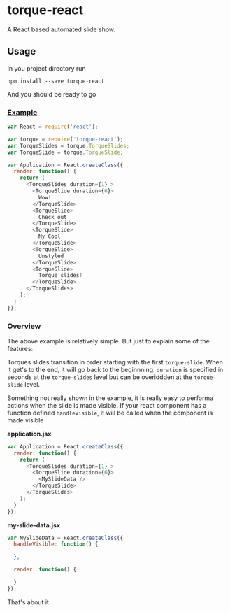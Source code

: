# torque-react

A React based automated slide show.

## Usage

In you project directory run

```
npm install --save torque-react
```

And you should be ready to go

### [Example](http://kristen-mills.com/torque-react/)
```javascript
var React = require('react');

var torque = require('torque-react');
var TorqueSlides = torque.TorqueSlides;
var TorqueSlide = torque.TorqueSlide;

var Application = React.createClass({
  render: function() {
    return (
      <TorqueSlides duration={1} >
        <TorqueSlide duration={6}>
          Wow!
        </TorqueSlide>
        <TorqueSlide>
          Check out
        </TorqueSlide>
        <TorqueSlide>
          My Cool
        </TorqueSlide>
        <TorqueSlide>
          Unstyled
        </TorqueSlide>
        <TorqueSlide>
          Torque slides!
        </TorqueSlide>
      </TorqueSlides>
    );
  }
});
```

### Overview
The above example is relatively simple. But just to explain some of the features:

Torques slides transition in order starting with the first `torque-slide`. When it get's to the end, it will go back to the beginnning. `duration` is specified in seconds at the `torque-slides` level but can be overiddden at the `torque-slide` level.

Something not really shown in the example, it is really easy to performa actions when the slide is made visible. If your react component has a function defined `handleVisible`, it will be called when the component is made visible

**application.jsx**

```javascript
var Application = React.createClass({
  render: function() {
    return (
      <TorqueSlides duration={1} >
        <TorqueSlide duration={6}>
          <MySlideData />
        </TorqueSlide>
      </TorqueSlides>
    );
  }
});
```

**my-slide-data.jsx**

```javascript
var MySlideData = React.createClass({
  handleVisible: function() {

  },

  render: function() {

  }
});
```

That's about it.
